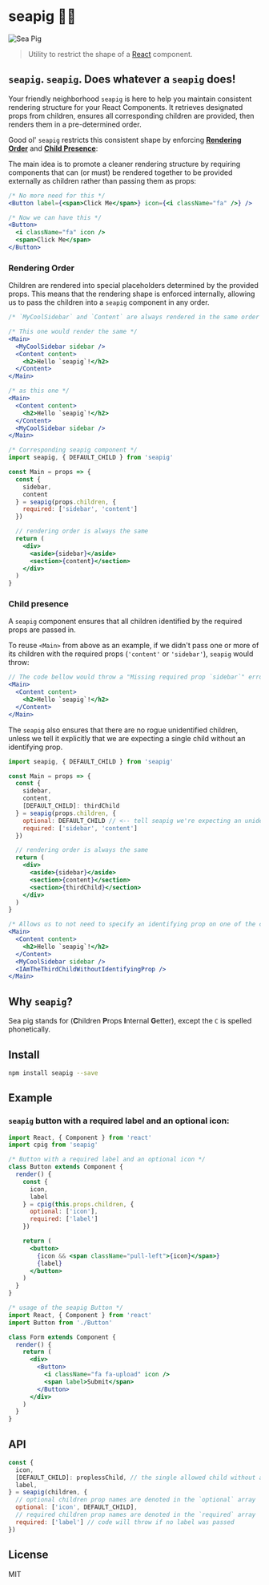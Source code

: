 # seapig 🌊🐷

![Sea Pig](https://media.giphy.com/media/X2C5xcQLdVGda/giphy.gif)

> Utility to restrict the shape of a [React](http://facebook.github.io/react/index.html) component.

## `seapig`. `seapig`. Does whatever a `seapig` does!

Your friendly neighborhood `seapig` is here to help you maintain consistent rendering structure for your React Components. It retrieves designated props from children, ensures all corresponding children are provided, then renders them in a pre-determined order.

Good ol' `seapig` restricts this consistent shape by enforcing [**Rendering Order**](#RenderingOrder) and [**Child Presence**](#ChildPresence):

The main idea is to promote a cleaner rendering structure
by requiring components that can (or must) be rendered together to be provided externally as children rather than passing them as props:

```jsx
/* No more need for this */
<Button label={<span>Click Me</span>} icon={<i className="fa" />} />

/* Now we can have this */
<Button>
  <i className="fa" icon />
  <span>Click Me</span>
</Button>
```

### <a name="RenderingOrder">Rendering Order</a>

Children are rendered into special placeholders determined by the provided props. This means that the rendering shape is enforced internally, allowing us to pass the children into a `seapig` component in any order.

```jsx
/* `MyCoolSidebar` and `Content` are always rendered in the same order no matter what order they are passed in */

/* This one would render the same */
<Main>
  <MyCoolSidebar sidebar />
  <Content content>
    <h2>Hello `seapig`!</h2>
  </Content>
</Main>

/* as this one */
<Main>
  <Content content>
    <h2>Hello `seapig`!</h2>
  </Content>
  <MyCoolSidebar sidebar />
</Main>

/* Corresponding seapig component */
import seapig, { DEFAULT_CHILD } from 'seapig'

const Main = props => {
  const {
    sidebar,
    content
  } = seapig(props.children, {
    required: ['sidebar', 'content']
  })

  // rendering order is always the same
  return (
    <div>
      <aside>{sidebar}</aside>
      <section>{content}</section>
    </div>
  )
}
```

### <a name="ChildPresence">Child presence</a>

A `seapig` component ensures that all children identified by the required props are passed in.

To reuse `<Main>` from above as an example, if we didn't pass one or more of its children with the required props (`'content'` or `'sidebar'`), `seapig` would throw:

```jsx
// The code bellow would throw a "Missing required prop `sidebar`" error
<Main>
  <Content content>
    <h2>Hello `seapig`!</h2>
  </Content>
</Main>
```

The `seapig` also ensures that there are no rogue unidentified children, unless we tell it explicitly that we are expecting a single child without an identifying prop.

```jsx
import seapig, { DEFAULT_CHILD } from 'seapig'

const Main = props => {
  const {
    sidebar,
    content,
    [DEFAULT_CHILD]: thirdChild
  } = seapig(props.children, {
    optional: DEFAULT_CHILD // <-- tell seapig we're expecting an unidentified child
    required: ['sidebar', 'content']
  })

  // rendering order is always the same
  return (
    <div>
      <aside>{sidebar}</aside>
      <section>{content}</section>
      <section>{thirdChild}</section>
    </div>
  )
}

/* Allows us to not need to specify an identifying prop on one of the children */
<Main>
  <Content content>
    <h2>Hello `seapig`!</h2>
  </Content>
  <MyCoolSidebar sidebar />
  <IAmTheThirdChildWithoutIdentifyingProp />
</Main>
```

## Why `seapig`?

Sea pig stands for (**C**hildren **P**rops **I**nternal **G**etter), except the `C` is spelled phonetically.

## Install

```bash
npm install seapig --save
```

## Example

### `seapig` button with a required label and an optional icon:

```jsx
import React, { Component } from 'react'
import cpig from 'seapig'

/* Button with a required label and an optional icon */
class Button extends Component {
  render() {
    const {
      icon,
      label
    } = cpig(this.props.children, {
      optional: ['icon'],
      required: ['label']
    })

    return (
      <button>
        {icon && <span className="pull-left">{icon}</span>}
        {label}
      </button>
    )
  }
}

/* usage of the seapig Button */
import React, { Component } from 'react'
import Button from './Button'

class Form extends Component {
  render() {
    return (
      <div>
        <Button>
          <i className="fa fa-upload" icon />
          <span label>Submit</span>
        </Button>
      </div>
    )
  }
}
```

## API

```js
const {
  icon,
  [DEFAULT_CHILD]: proplessChild, // the single allowed child without any props to get
  label,
} = seapig(children, {
  // optional children prop names are denoted in the `optional` array
  optional: ['icon', DEFAULT_CHILD],
  // required children prop names are denoted in the `required` array
  required: ['label'] // code will throw if no label was passed
})
```

## License

MIT
